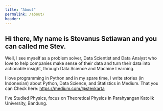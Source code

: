 ```yaml
---
title: "About"
permalink: /about/
header:
---
```


<h2>Hi there, My name is Stevanus Setiawan and you can called me Stev.</h2>

Well, I see myself as a problem solver, Data Scientist and Data Analyst who  love  to  help  companies  make  sense  of  their  data  and  turn their  data  into  actionable  insight, through  Data  Science  and Machine Learning. 

I love programming in Python and in my spare time, I write stories (in Indonesian) about Python, Data Science, and Statistics in Medium. That you can Check here: https://medium.com/@stevkarta

I've Studied Physics, focus on Theoretical Physics in Parahyangan Katolik University, Bandung. 



